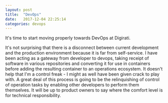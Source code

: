 ```yaml
---
layout: post
title:  "DevOps"
date:   2017-12-04 22:25:14
categories: devops
---
```


It's time to start moving properly towards DevOps at Digirati.

It's not surprising that there is a disconnect between current development and the production environment because it is far from self-service. I have been acting as a gateway from developer to devops, taking receipt of software in various repositories and converting it for use in containers before adding the resulting container to an operations ecosystem. It doesn't help that I'm a control freak - I might as well have been given crack to play with. A great deal of this process is going to be the relinquishing of control of operation tasks by enabling other developers to perform them themselves. It will be up to product owners to say where the comfort level is for technical responsibility.

